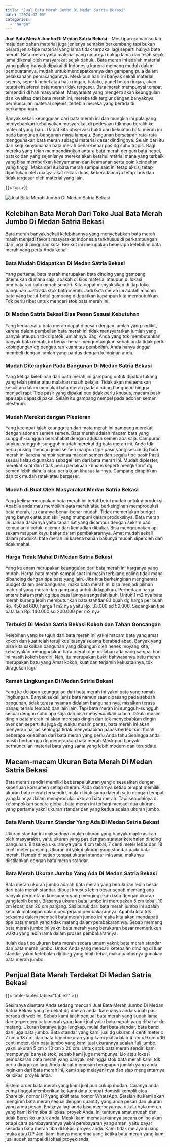 ```yaml
---
title: "Jual Bata Merah Jumbo Di Medan Satria Bekasi"
date: "2024-02-03"
categories: 
  - "harga"
---
```


**Jual Bata Merah Jumbo Di Medan Satria Bekasi** – Meskipun zaman sudah maju dan bahan material juga jenisnya semakin berkembang tapi bukan berarti jenis-tipe material yang lama tidak terpakai lagi seperti halnya bata merah. Bata merah yaitu material yang umurnya cukup lama dan telah sejak lama dikenal oleh masyarakat sejak dahulu. Bata merah ini adalah material yang paling banyak dipakai di Indonesia karena memang mudah dalam pembuatannya, mudah untuk mendapatkannya dan gampang pula dalam pelaksanaan pemasangannya. Meskipun hari ini banyak sekali material sejenis, seperti hebel atau bata ringan, batako, panel beton ringan, akan tetapi eksistensi bata merah tidak tergeser. Bata merah mempunyai tempat tersendiri di hati masyarakat. Masyarakat yang mengerti akan keunggulan dan kwalitas dari bata merah ini, mereka tdk tergiur dengan banyaknya bermunculan material sejenis, terlebih mereka yang berada di perkampungan.

Banyak sekali keunggulan dari bata merah ini dan mungkin ini pula yang menyebabkan kebanyakan masyarakat di pedesaan tdk mau beralih ke material yang baru. Dapat kita observasi bukti dari kekuatan bata merah ini pada bangunan-bangunan masa lampau. Bangunan bersejarah rata-rata menggunakan bata merah sebagai material dasar dindingnya. Selain dari itu dari segi kenyamanan bata merah benar-benar pas dg suhu tropis. Bagi mereka yang telah membandingkan antara bata merah dengan bata hebel, batako dan yang sejenisnya mereka akan ketahui matrial mana yang terbaik yang bisa memberikan kenyamanan dan keamanan serta poin keindahan yang tinggi. Maka dari itu bata merah sampai saat ini tetap eksis, tetap diperlukan oleh masyarakat secara luas, keberadaannya tetap laris dan tidak tergeser oleh material yang lain.

{{< toc >}}

![Jual Bata Merah Jumbo Di Medan Satria Bekasi](/images/jual-bata-merah-11.png)

## Kelebihan Bata Merah Dari Toko Jual Bata Merah Jumbo Di Medan Satria Bekasi

Bata merah banyak sekali kelebihannya yang menyebabkan bata merah masih menjadi favorit masyarakat Indonesia terkhusus di perkampungan dan juga di pinggiran kota. Berikut ini merupakan beberapa kelebihan bata merah yang perlu Anda kenal.

### Bata Mudah Didapatkan Di Medan Satria Bekasi

Yang pertama, bata merah merupakan bata dinding yang gampang ditemukan di mana saja, apakah di kios material ataupun di lokasi pembakaran bata merah sendiri. Kita dapat menyaksikan di tiap toko bangunan pasti ada stok bata merah. Jadi bata merah ini adalah macam bata yang betul-betul gampang didapatkan kapanpun kita membutuhkan. Tdk perlu ribet untuk mencari stok bata merah ini.

### Di Medan Satria Bekasi Bisa Pesan Sesuai Kebutuhan

Yang kedua yaitu bata merah dapat dipesan dengan jumlah yang sedikit, karena dalam pembelian bata merah ini tidak mensyaratkan jumlah yang banyak ataupun tdk dipatok jumlahnya. Bagi Anda yang tdk membutuhkan banyak bata merah, ini benar-benar menguntungkan sebab anda tidak perlu kebingungan dg pengaturan kuantitas pembelian. Anda hanya tinggal membeli dengan jumlah yang pantas dengan keinginan anda.

### Mudah Diterapkan Pada Bangunan Di Medan Satria Bekasi

Yang ketiga kelebihan dari bata merah ini gampang untuk dipakai tukang yang telah pintar atau malahan masih belajar. Tidak akan menemukan kesulitan dalam memakai bata merah pada dinding bangunan hingga menjadi rapi. Tipe pasir yang dipakai pun tidak perlu khusus, macam pasir apa saja dapat di pakai. Selain itu gampang nempel pada adonan semen plesteran.

### Mudah Merekat dengan Plesteran

Yang keempat ialah keunggulan dari mata merah ini gampang merekat dengan adonan semen semen. Bata merah adalah macam bata yang sungguh-sungguh bersahabat dengan adukan semen apa saja. Campuran adukan sungguh-sungguh mudah merekat dg bata merah ini. Anda tdk perlu pusing mencari jenis semen maupun tipe pasir yang sesuai dg bata merah ini karena hampir semua macam semen dan segala tipe pasir Pasti sesuai kalau digunakan sebagai lem dari bata merah ini. Mudah diplester, merekat kuat dan tidak perlu perlakuan khusus seperti mengkaprot dg semen lebih dahulu atau perlakuan khusus lainnya. Gampang dirapihkan dan tdk mudah retak atau bergeser.

### Mudah di Buat Oleh Masyarakat Medan Satria Bekasi

Yang kelima merupakan bata merah ini betul-betul mudah untuk diproduksi. Apabila anda mau membikin bata merah atau berkeinginan memproduksi bata merah, itu caranya benar-benar mudah. Tidak memerlukan budget yang banyak ataupun skill yang mumpuni dalam produksinya. Bata merah ini bahan dasarnya yaitu tanah liat yang dicampur dengan sekam padi, kemudian dicetak, dijemur dan kemudian dibakar. Bisa menggunakan api sekam maupun kayu bakar dalam pembakarannya. Amat mudah sekali dalam produksi bata merah ini karena bahan bakunya mudah diperoleh dan tidak mahal.

### Harga Tidak Mahal Di Medan Satria Bekasi

Yang ke enam merupakan keunggulan dari bata merah ini harganya yang murah. Harga bata merah sampai saat ini masih terbilang paling tidak mahal dibanding dengan tipe bata yang lain. Jika kita berkeinginan menghemat budget dalam pembangunan, maka bata merah ini bisa menjadi pilihan material yang murah dan gampang untuk didapatkan. Perbedaan harga antara bata merah dg tipe bata lainnya sangatlah jauh. Untuk 1 m2 nya bata merah kurang lebih membutuhkan bata standar 83 buah dg harga per buah Rp. 450 sd 600, harga 1 m2 nya yaitu Rp. 33.000 sd 50.000. Sedangkan tipe bata lain Rp. 140.000 sd 200.000 per m2 nya.

### Terbukti Di Medan Satria Bekasi Kokoh dan Tahan Goncangan

Kelebihan yang ke tujuh dari bata merah ini yakni macam bata yang amat kokoh dan kuat telah teruji kualitasnya selama berabad abad. Banyak yang bisa kita saksikan bangunan yang dibangun oleh nenek moyang kita, kebanyakan menggunakan bata merah dan malahan ada yang sampai hari ini masih kokoh berdiri. Nah, itu merupakan bukti bahwasanya batu merah merupakan batu yang Amat kokoh, kuat dan terjamin kekuatannya, tdk diragukan lagi.

### Ramah Lingkungan Di Medan Satria Bekasi

Yang ke delapan keunggulan dari bata merah ini yakni bata yang ramah lingkungan. Banyak sekali jenis bata namun saat dipasang pada sebuah bangunan, tidak terasa nyaman didalam bangunan nya, misalkan terasa panas, terlalu lembab dan lain lain. Tapi bata merah ini sungguh-sungguh sesuai dengan suhu apa saja dan bisa menyesuaikan cuaca. Dikala musim dingin bata merah ini akan meresap dingin dan tdk menyebabkan dingin over dan seperti itu juga dg waktu musim panas, bata merah ini akan menyerap panas sehingga tidak menyebabkan panas berlebihan. Itulah beberapa kelebihan dari bata merah yang perlu Anda tahu Sehingga anda masih berbangga dg menerapkan bata merah Meskipun banyak bermunculan material bata yang sama yang lebih modern dan terupdate.

## Macam-macam Ukuran Bata Merah Di Medan Satria Bekasi

Bata merah sendiri memiliki beberapa ukuran yang disesuaikan dengan keperluan konsumen setiap daerah. Pada dasarnya setiap tempat memiliki ukuran bata merah tersendiri, malah tidak sama daerah satu dengan tempat yang lainnya dalam memproduksi ukuran bata merah. Tapi seandainya di kelompokkan secara global, bata merah ini terbagi menjadi dua ukuran; yang pertama yakni ukuran standar dan yang kedua adalah ukuran jumbo.

### Bata Merah Ukuran Standar Yang Ada Di Medan Satria Bekasi

Ukuran standar ini maksudnya adalah ukuran yang banyak diaplikasikan oleh masyarakat, yaitu ukuran yang pas dengan standar ketebalan dinding bangunan. Biasanya ukurannya yaitu 4 cm tebal, 7 centi meter lebar dan 18 centi meter panjang. Ukuran ini yakni ukuran yang standar pada bata merah. Hampir di setiap tempat ukuran standar ini sama, makanya diistilahkan dengan bata merah standar.

### Bata Merah Ukuran Jumbo Yang Ada Di Medan Satria Bekasi

Bata merah ukuran jumbo adalah bata merah yang berukuran lebih besar dari bata merah standar. dibuat khusus lebih besar sebab memang ada banyak permintaan konsumen yang menginginkan bata dengan ukuran yang lebih besar. Biasanya ukuran bata jumbo ini merupakan 5 cm tebal, 10 cm lebar, dan 20 cm panjang. Sisi buruk dari bata merah jumbo ini adalah ketidak matangan dalam pengerjaan pembakarannya. Apabila kita tdk seksama dalam membeli bata merah jumbo ini maka kita akan mendapati tipe bata merah yang tidak matang dalam pembakarannya. Sebab memang bata merah jumbo ini yakni bata merah yang berukuran besar memerlukan waktu yang lebih lama dalam proses pembakarannya.

Itulah dua tipe ukuran bata merah secara umum yakni; bata merah standar dan bata merah jumbo. Untuk Anda yang mencari ketebalan dinding di luar standar yakni ketebalan dinding yang lebih tebal, maka pantasnya gunakan bata merah jumbo.

## Penjual Bata Merah Terdekat Di Medan Satria Bekasi

{{< table-tables table="table2" >}}

Sekiranya diantara Anda sedang mencari Jual Bata Merah Jumbo Di Medan Satria Bekasi yang terdekat dg daerah anda, karenanya anda sudah pas berada di web ini. Sebab kami ialah penjual bata merah yang sudah lama dan terpercaya bata merah yang kami jual yaitu bata merah yang dibakar dg matang. Ukuran batanya juga lengkap, mulai dari bata standar, bata banci dan juga bata jumbo. Bata standar yang kami jual dg ukuran 4 centi meter x 7 cm x 18 cm, dan bata banci ukuran yang kami jual adalah 4 cm x 9 cm x 19 centi meter, dan bata jumbo yang kami jual ukurannya adalah full jumbo; yakni ukuran 5 cm x 10 cm x 20 cm. Untuk stok bata merah sendiri kami mempunyai banyak stok, sebab kami juga mempunyai Lio atau lokasi pembakaran bata merah yang banyak, sehingga stok bata merah kami tdk perlu diragukan lagi. Anda dapat memesan berapapun jumlah yang anda inginkan dari bata merah ini, kami siap melayani nya dan siap mengantarnya ke lokasi proyek anda.

Sistem order bata merah yang kami jual pun cukup mudah. Caranya anda cuma tinggal memberikan ke kami data tempat domisili komplit atau Sharelok, nomor HP yang aktif atau nomor WhatsApp. Setelah itu kami akan mengirim bata merah sesuai dengan quantity yang anda pesan dan ukuran yang anda pesan. Enaknya lagi anda bisa membayarnya dikala bata merah yang kami kirim tiba di lokasi proyek Anda. Ini tentunya amat mudah dan tidak Beresiko untuk anda. Meski kami memasarkannya secara online akan tetapi cara pembayarannya yakni pembayaran yang aman, yaitu bayar sesudah bata merah tiba di lokasi proyek anda. Kami tidak melayani uang muka atau DP Jadi kami hanya menerima uang ketika bata merah yang kami jual sudah sampai di lokasi proyek anda.
